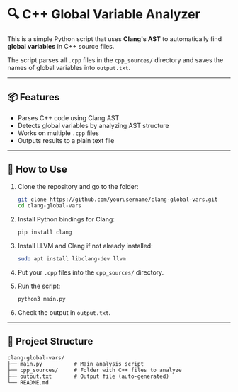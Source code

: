 # 🔍 C++ Global Variable Analyzer

This is a simple Python script that uses **Clang's AST** to automatically find **global variables** in C++ source files.

The script parses all `.cpp` files in the `cpp_sources/` directory and saves the names of global variables into `output.txt`.

---

## 📦 Features

- Parses C++ code using Clang AST
- Detects global variables by analyzing AST structure
- Works on multiple `.cpp` files
- Outputs results to a plain text file

---

## 🚀 How to Use

1. Clone the repository and go to the folder:
   ```bash
   git clone https://github.com/yourusername/clang-global-vars.git
   cd clang-global-vars
   
2. Install Python bindings for Clang:

   ```bash
   pip install clang
   ```

3. Install LLVM and Clang if not already installed:

   ```bash
   sudo apt install libclang-dev llvm
   ```

4. Put your `.cpp` files into the `cpp_sources/` directory.

5. Run the script:

   ```bash
   python3 main.py
   ```

6. Check the output in `output.txt`.

---

## 🔧 Project Structure

```
clang-global-vars/
├── main.py          # Main analysis script
├── cpp_sources/     # Folder with C++ files to analyze
├── output.txt       # Output file (auto-generated)
└── README.md
```

